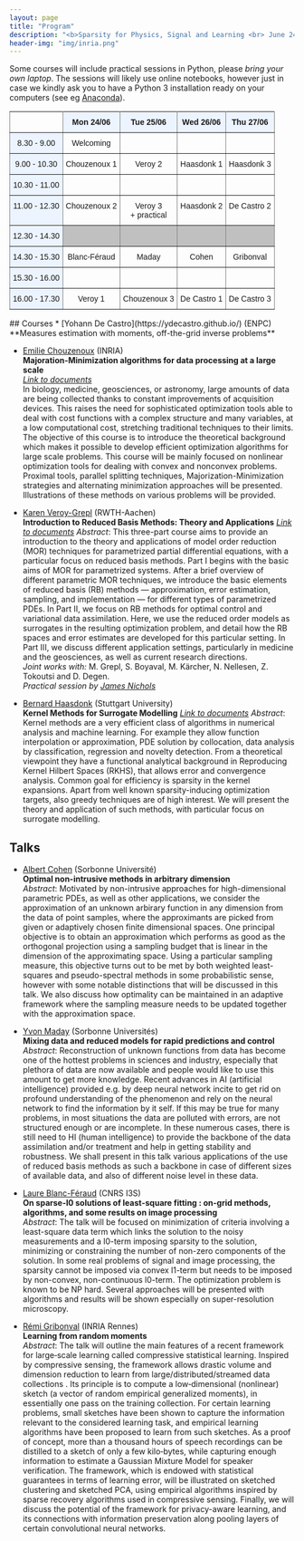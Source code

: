 ```yaml
---
layout: page
title: "Program"
description: "<b>Sparsity for Physics, Signal and Learning <br> June 24th - 27th 2019</b>"
header-img: "img/inria.png"
---
```


Some courses will include practical sessions in Python, please *bring your own laptop*. The sessions will likely use online notebooks, however just in case we kindly ask you to have a Python 3 installation ready on your computers (see eg [Anaconda](https://www.anaconda.com/distribution/)).

<center>
<style type="text/css">
.tg  {border-collapse:collapse;border-spacing:0;}
.tg td{font-family:Arial, sans-serif;font-size:14px;padding:10px 5px;border-style:solid;border-width:1px;overflow:hidden;word-break:normal;border-color:black;}
.tg th{font-family:Arial, sans-serif;font-size:14px;font-weight:normal;padding:10px 5px;border-style:solid;border-width:1px;overflow:hidden;word-break:normal;border-color:black;}
.tg .tg-34fe{background-color:#c0c0c0;border-color:inherit;text-align:center;vertical-align:top}
.tg .tg-c3ow{border-color:inherit;text-align:center;vertical-align:top}
.tg .tg-5w3z{background-color:#ecf4ff;border-color:inherit;text-align:center;vertical-align:top}
.tg .tg-2dfk{font-weight:bold;background-color:#ecf4ff;border-color:inherit;text-align:center;vertical-align:top}
</style>
<table class="tg">
  <tr>
    <th class="tg-c3ow"></th>
    <th class="tg-2dfk">Mon 24/06</th>
    <th class="tg-2dfk">Tue 25/06</th>
    <th class="tg-2dfk">Wed 26/06</th>
    <th class="tg-2dfk">Thu 27/06</th>
  </tr>
  <tr>
    <td class="tg-5w3z">8.30 - 9.00<br></td>
    <td class="tg-c3ow">Welcoming<br></td>
    <td class="tg-c3ow"> </td>
    <td class="tg-c3ow"> </td>
    <td class="tg-c3ow"> </td>
  </tr>
  <tr>
    <td class="tg-5w3z">9.00 - 10.30<br></td>
    <td class="tg-c3ow">Chouzenoux 1<br></td>
    <td class="tg-c3ow">Veroy 2</td>
    <td class="tg-c3ow">Haasdonk 1</td>
    <td class="tg-c3ow">Haasdonk 3</td>
  </tr>
  <tr>
    <td class="tg-5w3z">10.30 - 11.00</td>
    <td class="tg-c3ow"></td>
    <td class="tg-c3ow"></td>
    <td class="tg-c3ow"></td>
    <td class="tg-c3ow"></td>
  </tr>
  <tr>
    <td class="tg-5w3z">11.00 - 12.30</td>
    <td class="tg-c3ow">Chouzenoux 2</td>
    <td class="tg-c3ow">Veroy 3 <br>+ practical</td>
    <td class="tg-c3ow">Haasdonk 2</td>
    <td class="tg-c3ow">De Castro 2</td>
  </tr>
  <tr>
    <td class="tg-5w3z">12.30 - 14.30<br></td>
    <td class="tg-34fe"></td>
    <td class="tg-34fe"></td>
    <td class="tg-34fe"></td>
    <td class="tg-34fe"></td>
  </tr>
  <tr>
    <td class="tg-5w3z">14.30 - 15.30</td>
    <td class="tg-c3ow">Blanc-Féraud</td>
    <td class="tg-c3ow">Maday</td>
    <td class="tg-c3ow">Cohen</td>
    <td class="tg-c3ow">Gribonval</td>
  </tr>
  <tr>
    <td class="tg-5w3z">15.30 - 16.00</td>
    <td class="tg-c3ow"></td>
    <td class="tg-c3ow"></td>
    <td class="tg-c3ow"></td>
    <td class="tg-c3ow"></td>
  </tr>
  <tr>
    <td class="tg-5w3z">16.00 - 17.30</td>
    <td class="tg-c3ow">Veroy 1</td>
    <td class="tg-c3ow">Chouzenoux 3</td>
    <td class="tg-c3ow">De Castro 1</td>
    <td class="tg-c3ow">De Castro 3</td>
  </tr>
</table>
</center>
## Courses
* [Yohann De Castro](https://ydecastro.github.io/) (ENPC)  
**Measures estimation with moments, off-the-grid inverse problems**

* [Emilie Chouzenoux](http://www-syscom.univ-mlv.fr/~chouzeno/) (INRIA)  
**Majoration-Minimization algorithms for data processing at a large scale**  
*[Link to documents](http://www-syscom.univ-mlv.fr/~chouzeno/S4PSL/index.htm)*  
 In biology, medicine, geosciences, or astronomy, large amounts of data are being collected thanks to constant improvements of acquisition devices. This raises the need for sophisticated optimization tools able to deal with cost functions with a complex structure and many variables, at a low computational cost, stretching traditional techniques to their limits.  
The objective of this course is to introduce the theoretical background which makes it possible to develop efficient optimization algorithms for large scale problems. This course will be mainly focused on nonlinear optimization tools for dealing with convex and nonconvex problems. Proximal tools, parallel splitting techniques, Majorization-Minimization strategies and alternating minimization approaches will be presented. Illustrations of these methods on various problems will be provided. 

* [Karen Veroy-Grepl](https://www.aices.rwth-aachen.de/en/about-aices/people/principal-investigators/details-zur-person/veroy-grepl) (RWTH-Aachen)  
**Introduction to Reduced Basis Methods: Theory and Applications**
*[Link to documents](presentations/Sparsity4PSL-Veroy-Grepl.pdf)*
*Abstract*: This three-part course aims to provide an introduction to the theory and applications of model order reduction (MOR) techniques for parametrized partial differential equations, with a particular focus on reduced basis methods.  Part I begins with the basic aims of MOR for parametrized systems.  After a brief overview of different parametric MOR techniques, we introduce the basic elements of reduced basis (RB) methods — approximation, error estimation, sampling, and implementation — for different types of parametrized PDEs.  In Part II, we focus on RB methods for optimal control and variational data assimilation.  Here, we use the reduced order models as surrogates in the resulting optimization problem, and detail how the RB spaces and error estimates are developed for this particular setting.  In Part III, we discuss different application settings, particularly in medicine and the geosciences, as well as current research directions.  
*Joint works with:* M. Grepl, S. Boyaval, M. Kärcher, N. Nellesen, Z. Tokoutsi and D. Degen.  
*Practical session by [James Nichols](http://james-nichols.github.io/)*



* [Bernard Haasdonk](https://www.ians.uni-stuttgart.de/institute/team/Haasdonk-00005/) (Stuttgart University)  
**Kernel Methods for Surrogate Modelling**
*[Link to documents](http://www2.ians.uni-stuttgart.de/am/Haasdonk/data/sparsity4PSL/)*
 *Abstract*: Kernel methods are a very efficient class of algorithms
 in numerical analysis and machine learning.
 For example they allow function interpolation or approximation,
 PDE solution by collocation, data analysis by
 classification, regression and novelty detection.
 From a theoretical viewpoint they have a functional analytical
 background in Reproducing Kernel Hilbert Spaces (RKHS), that allows
 error and convergence analysis.
 Common goal for efficiency is sparsity in the kernel expansions.
 Apart from well known sparsity-inducing optimization targets, also
 greedy techniques are of high interest.
 We will present the theory and application of such methods,
 with particular focus on surrogate modelling.

## Talks
* [Albert Cohen](https://www.ljll.math.upmc.fr/cohen/) (Sorbonne Université)  
**Optimal non-intrusive methods in arbitrary dimension**  
 *Abstract*: Motivated by non-intrusive approaches for high-dimensional parametric PDEs, as well as other applications, we consider the approximation of an unknown arbirary function in any dimension from the data of point samples, where the approximants are picked from given or adaptively chosen finite dimensional spaces. One principal objective is to obtain an approximation which performs as good as the orthogonal projection using a sampling budget that is linear in the dimension of the approximating space. Using a particular sampling measure, this objective turns out to be met by both weighted least-squares and pseudo-spectral methods in some probabilistic sense, however with some notable distinctions that will be discussed in this talk. We also discuss how optimality can be maintained in an adaptive framework where the sampling measure needs to be updated together with the approximation space.

* [Yvon Maday](https://www.ljll.math.upmc.fr/maday/) (Sorbonne Universités)  
**Mixing data and reduced models for rapid predictions and control**  
 *Abstract*: Reconstruction of unknown functions from data has become one of the hottest problems in sciences and industry, especially that plethora of data are now available and people would like to use this amount to get more knowledge. Recent advances in AI (artificial intelligence) provided e.g. by deep neural network incite to get rid on profound understanding of the phenomenon and rely on the neural network to find the information by it self. If this may be true for many problems, in most situations the data are polluted with errors, are not structured enough or are incomplete. In these numerous cases, there is still need to HI (human intelligence) to provide the backbone of the data assimilation and/or treatment and help in getting stability and robustness. We shall present in this talk various applications of the use of reduced basis methods as such a backbone in case of different sizes of available data, and also of different noise level in these data.

* [Laure Blanc-Féraud](http://www-sop.inria.fr/members/Laure.Blanc_Feraud/) (CNRS I3S)  
**On sparse-l0 solutions of least-square fitting : on-grid methods, algorithms, and some results on image processing**  
*Abstract*: The talk will be focused on minimization of criteria involving a least-square data term which links the solution to the noisy measurements and a l0-term  imposing sparsity to the solution, minimizing or constraining the number of non-zero components of the solution. In some real problems of signal and image processing, the sparsity cannot be imposed via convex l1-term but needs to be imposed by non-convex, non-continuous l0-term. The optimization problem is known to be NP hard. Several approaches will be presented with algorithms and results will be shown  especially on  super-resolution  microscopy.

* [Rémi Gribonval](https://people.irisa.fr/Remi.Gribonval/) (INRIA Rennes)  
**Learning from random moments**  
*Abstract*: The talk will outline the main features of a recent framework for large‐scale learning called compressive statistical learning. Inspired by compressive sensing, the framework allows drastic volume and dimension reduction to learn from large/distributed/streamed data collections . Its principle is to compute a low‐dimensional (nonlinear) sketch (a vector of random empirical generalized moments), in essentially one pass on the training collection. For certain learning problems, small sketches have been shown to capture the information relevant to the considered learning task, and empirical learning algorithms have been proposed to learn from such sketches. As a proof of concept, more than a thousand hours of speech recordings can be distilled to a sketch of only a few kilo‐bytes, while capturing enough information to estimate a Gaussian Mixture Model for speaker verification. The framework, which is endowed with statistical guarantees in terms of learning error, will be illustrated on sketched clustering and sketched PCA, using empirical algorithms inspired by sparse recovery algorithms used in compressive sensing. Finally, we will discuss the potential of the framework for privacy-aware learning, and its connections with information preservation along pooling layers of certain convolutional neural networks.
